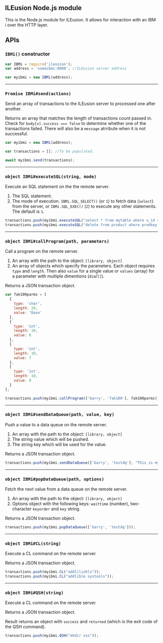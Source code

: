 ## ILEusion Node.js module

This is the Node.js module for ILEusion. It allows for interaction with an IBM i over the HTTP layer.

## APIs

### `IBMi()` constructor

```js
var IBMi = require('ileusion');
var address = 'someibmi:8008'; //ILEusion server address

var myibmi = new IBMi(address);
```

---

### `Promise IBMi#send(actions)`

Send an array of transactions to the ILEusion server to processed one after another.

Returns an array that matches the length of transactions count passed in. Check for `body[x].success === false` to determine whether one of the transactions failed. There will also be a `message` atrribute when it is not successful.

```js
var myibmi = new IBMi(address);

var transactions = []; //To be populated.

await myibmi.send(transactions);
```

---

### `object IBMi#executeSQL(string, mode)`

Execute an SQL statement on the the remote server.

1. The SQL statement.
2. The mode of execution. `IBMi.SQL_SELECT()` (or `1`) to fetch data (`select`) from the server, or `IBMi.SQL_EXEC()` (`2`) to execute any other statements. The default is `1`.

```js
transactions.push(myibmi.executeSQL("select * from mytable where u_id = 1"));
transactions.push(myibmi.executeSQL("delete from product where prodkey = 880", IBMi.SQL_EXEC()));
```

---

### `object IBMi#callProgram(path, parameters)`

Call a program on the remote server.

1. An array with the path to the object: `[library, object]`
2. An array of objects which specify the parameters. Each object requires `type` and `length`. Then also `value` for a single value or `values` (array) for a parameter with multiple dimentions (`dim`/`[]`).

Returns a JSON transaction object.

```js
var fak100parms = [
  {
    type: 'char',
    length: 20,
    value: 'Dave'
  },
  {
    type: 'int',
    length: 10,
    value: 6
  },
  {
    type: 'int',
    length: 10,
    value: 7
  },
  {
    type: 'int',
    length: 10,
    value: 0
  }
];

transactions.push(myibmi.callProgram(['barry', 'fak100'], fak100parms));
```

---

### `object IBMi#sendDataQueue(path, value, key)`

Push a value to a data queue on the remote server.

1. An array with the path to the object: `[library, object]`
2. The string value which will be pushed.
3. The string key which will be used for the value.

Returns a JSON transaction object.

```js
transactions.push(myibmi.sendDataQueue(['barry', 'testdq'], "This is my test: " + (new Date().getTime())));
```

---

### `object IBMi#popDataQueue(path, options)`

Fetch the next value from a data queue on the remote server.

1. An array with the path to the object: `[library, object]`
2. Options object with the following keys: `waittime` (number), two-character `keyorder` and `key` string.

Returns a JSON transaction object.

```js
transactions.push(myibmi.popDataQueue(['barry', 'testdq']));
```

---

### `object IBMi#CL(string)`

Execute a CL command on the remote server.


Returns a JSON transaction object.

```js
transactions.push(myibmi.CL("addliliohls"));
transactions.push(myibmi.CL("addlible systools"));
```

---

### `object IBMi#QSH(string)`

Execute a CL command on the remote server.

Returns a JSON transaction object.

Result returns an object with `success` and `returned` (which is the exit code of the QSH command).

```js
transactions.push(myibmi.QSH("mkdir xxx"));
```
